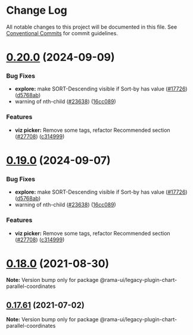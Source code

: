 <!--
  Licensed to the Apache Software Foundation (ASF) under one
  or more contributor license agreements.  See the NOTICE file
  distributed with this work for additional information
  regarding copyright ownership.  The ASF licenses this file
  to you under the Apache License, Version 2.0 (the
  "License"); you may not use this file except in compliance
  with the License.  You may obtain a copy of the License at

    http://www.apache.org/licenses/LICENSE-2.0

  Unless required by applicable law or agreed to in writing,
  software distributed under the License is distributed on an
  "AS IS" BASIS, WITHOUT WARRANTIES OR CONDITIONS OF ANY
  KIND, either express or implied.  See the License for the
  specific language governing permissions and limitations
  under the License.
-->

# Change Log

All notable changes to this project will be documented in this file.
See [Conventional Commits](https://conventionalcommits.org) for commit guidelines.

# [0.20.0](https://github.com/iamjpsingh/rama/compare/v2021.41.0...v0.20.0) (2024-09-09)

### Bug Fixes

- **explore:** make SORT-Descending visible if Sort-by has value ([#17726](https://github.com/iamjpsingh/rama/issues/17726)) ([d5768ab](https://github.com/iamjpsingh/rama/commit/d5768ab649a70fd4f541ad4982498f622160b220))
- warning of nth-child ([#23638](https://github.com/iamjpsingh/rama/issues/23638)) ([16cc089](https://github.com/iamjpsingh/rama/commit/16cc089b198dcdebc2422845aa08d18233c6b3a4))

### Features

- **viz picker:** Remove some tags, refactor Recommended section ([#27708](https://github.com/iamjpsingh/rama/issues/27708)) ([c314999](https://github.com/iamjpsingh/rama/commit/c3149994ac0d4392e0462421b62cd0c034142082))

# [0.19.0](https://github.com/iamjpsingh/rama/compare/v2021.41.0...v0.19.0) (2024-09-07)

### Bug Fixes

- **explore:** make SORT-Descending visible if Sort-by has value ([#17726](https://github.com/iamjpsingh/rama/issues/17726)) ([d5768ab](https://github.com/iamjpsingh/rama/commit/d5768ab649a70fd4f541ad4982498f622160b220))
- warning of nth-child ([#23638](https://github.com/iamjpsingh/rama/issues/23638)) ([16cc089](https://github.com/iamjpsingh/rama/commit/16cc089b198dcdebc2422845aa08d18233c6b3a4))

### Features

- **viz picker:** Remove some tags, refactor Recommended section ([#27708](https://github.com/iamjpsingh/rama/issues/27708)) ([c314999](https://github.com/iamjpsingh/rama/commit/c3149994ac0d4392e0462421b62cd0c034142082))

# [0.18.0](https://github.com/apache-rama/rama-ui/compare/v0.17.87...v0.18.0) (2021-08-30)

**Note:** Version bump only for package @rama-ui/legacy-plugin-chart-parallel-coordinates

## [0.17.61](https://github.com/apache-rama/rama-ui/compare/v0.17.60...v0.17.61) (2021-07-02)

**Note:** Version bump only for package @rama-ui/legacy-plugin-chart-parallel-coordinates
